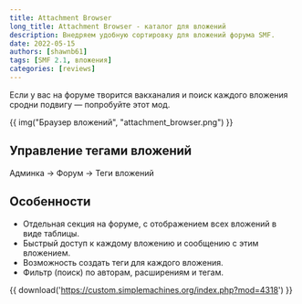 ```yaml
---
title: Attachment Browser
long_title: Attachment Browser - каталог для вложений
description: Внедряем удобную сортировку для вложений форума SMF.
date: 2022-05-15
authors: [shawnb61]
tags: [SMF 2.1, вложения]
categories: [reviews]
---
```


Если у вас на форуме творится вакханалия и поиск каждого вложения сродни подвигу — попробуйте этот мод.

<!-- more -->

{{ img("Браузер вложений", "attachment_browser.png") }}

## Управление тегами вложений

Админка → Форум → Теги вложений

## Особенности

- Отдельная секция на форуме, с отображением всех вложений в виде таблицы.
- Быстрый доступ к каждому вложению и сообщению с этим вложением.
- Возможность создать теги для каждого вложения.
- Фильтр (поиск) по авторам, расширениям и тегам.

{{ download('https://custom.simplemachines.org/index.php?mod=4318') }}
